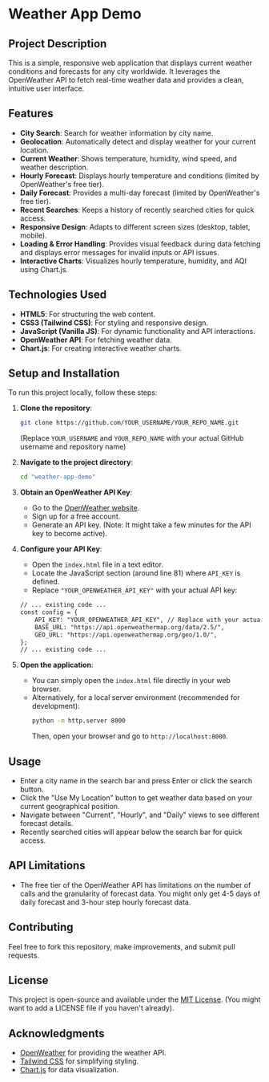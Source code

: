 # Weather App Demo

## Project Description

This is a simple, responsive web application that displays current weather conditions and forecasts for any city worldwide. It leverages the OpenWeather API to fetch real-time weather data and provides a clean, intuitive user interface.

## Features

-   **City Search**: Search for weather information by city name.
-   **Geolocation**: Automatically detect and display weather for your current location.
-   **Current Weather**: Shows temperature, humidity, wind speed, and weather description.
-   **Hourly Forecast**: Displays hourly temperature and conditions (limited by OpenWeather's free tier).
-   **Daily Forecast**: Provides a multi-day forecast (limited by OpenWeather's free tier).
-   **Recent Searches**: Keeps a history of recently searched cities for quick access.
-   **Responsive Design**: Adapts to different screen sizes (desktop, tablet, mobile).
-   **Loading & Error Handling**: Provides visual feedback during data fetching and displays error messages for invalid inputs or API issues.
-   **Interactive Charts**: Visualizes hourly temperature, humidity, and AQI using Chart.js.

## Technologies Used

-   **HTML5**: For structuring the web content.
-   **CSS3 (Tailwind CSS)**: For styling and responsive design.
-   **JavaScript (Vanilla JS)**: For dynamic functionality and API interactions.
-   **OpenWeather API**: For fetching weather data.
-   **Chart.js**: For creating interactive weather charts.

## Setup and Installation

To run this project locally, follow these steps:

1.  **Clone the repository**:
    ```bash
    git clone https://github.com/YOUR_USERNAME/YOUR_REPO_NAME.git
    ```
    (Replace `YOUR_USERNAME` and `YOUR_REPO_NAME` with your actual GitHub username and repository name)

2.  **Navigate to the project directory**:
    ```bash
    cd "weather-app-demo"
    ```

3.  **Obtain an OpenWeather API Key**:
    -   Go to the [OpenWeather website](https://openweathermap.org/api).
    -   Sign up for a free account.
    -   Generate an API key. (Note: It might take a few minutes for the API key to become active).

4.  **Configure your API Key**:
    -   Open the `index.html` file in a text editor.
    -   Locate the JavaScript section (around line 81) where `API_KEY` is defined.
    -   Replace `"YOUR_OPENWEATHER_API_KEY"` with your actual API key:

    ```javascript:e%3A%5Cweather%20app%20using%20open%20metro%5Cindex.html
    // ... existing code ...
    const config = {
        API_KEY: "YOUR_OPENWEATHER_API_KEY", // Replace with your actual API key
        BASE_URL: "https://api.openweathermap.org/data/2.5/",
        GEO_URL: "https://api.openweathermap.org/geo/1.0/",
    };
    // ... existing code ...
    ```

5.  **Open the application**:
    -   You can simply open the `index.html` file directly in your web browser.
    -   Alternatively, for a local server environment (recommended for development):
        ```bash
        python -m http.server 8000
        ```
        Then, open your browser and go to `http://localhost:8000`.

## Usage

-   Enter a city name in the search bar and press Enter or click the search button.
-   Click the "Use My Location" button to get weather data based on your current geographical position.
-   Navigate between "Current", "Hourly", and "Daily" views to see different forecast details.
-   Recently searched cities will appear below the search bar for quick access.

## API Limitations

-   The free tier of the OpenWeather API has limitations on the number of calls and the granularity of forecast data. You might only get 4-5 days of daily forecast and 3-hour step hourly forecast data.

## Contributing

Feel free to fork this repository, make improvements, and submit pull requests.

## License

This project is open-source and available under the [MIT License](LICENSE). (You might want to add a LICENSE file if you haven't already).

## Acknowledgments

-   [OpenWeather](https://openweathermap.org/) for providing the weather API.
-   [Tailwind CSS](https://tailwindcss.com/) for simplifying styling.
-   [Chart.js](https://www.chartjs.org/) for data visualization.